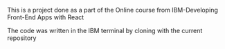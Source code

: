 This is a project done as a part of the Online course from IBM-Developing Front-End Apps with React

The code was written in the IBM terminal by cloning with the current repository

